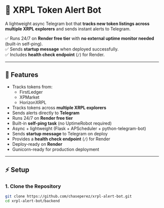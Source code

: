 # 🚀 XRPL Token Alert Bot

A lightweight async Telegram bot that **tracks new token listings across multiple XRPL explorers** and sends instant alerts to Telegram.  

✅ Runs 24/7 on **Render free tier** with **no external uptime monitor needed** (built-in self-ping).  
✅ Sends **startup message** when deployed successfully.  
✅ Includes **health check endpoint** (`/`) for Render.  

---




## 🔧 Features
- Tracks tokens from:
  - FirstLedger
  - XPMarket
  - HorizonXRPL
- Tracks tokens across **multiple XRPL explorers**
- Sends alerts directly to **Telegram**
- Runs 24/7 on **Render free tier**
- Built-in **self-ping task** (no UptimeRobot required)
- Async + lightweight (Flask + APScheduler + python-telegram-bot)
- Sends **startup message** to Telegram on deploy
- Provides a **health check endpoint** (`/`) for Render
- Deploy-ready on **Render**
- Gunicorn-ready for production deployment

---

## ⚡ Setup

### 1. Clone the Repository
```bash
git clone https://github.com/chaseperez/xrpl-alert-bot.git
cd xrpl-alert-bot/backend